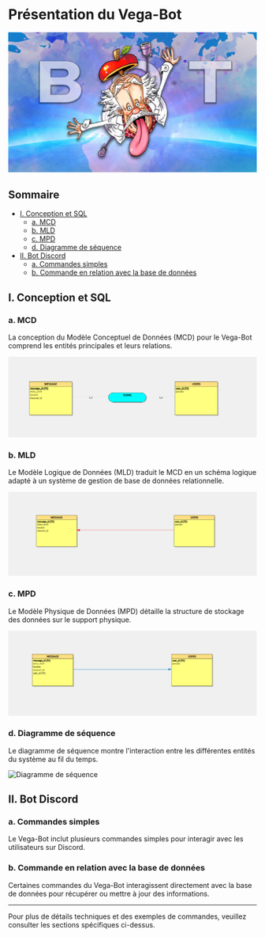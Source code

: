 # Présentation du Vega-Bot

![vegabot](images/vegabot.jpg)

## Sommaire
- [I. Conception et SQL](#i-conception-et-sql)
  - [a. MCD](#a-mcd)
  - [b. MLD](#b-mld)
  - [c. MPD](#c-mpd)
  - [d. Diagramme de séquence](#d-diagramme-de-séquence)
- [II. Bot Discord](#ii-bot-discord)
  - [a. Commandes simples](#a-commandes-simples)
  - [b. Commande en relation avec la base de données](#b-commande-en-relation-avec-la-base-de-données)

## I. Conception et SQL

### a. MCD
La conception du Modèle Conceptuel de Données (MCD) pour le Vega-Bot comprend les entités principales et leurs relations.

![MCD](images/mcd.png)

### b. MLD
Le Modèle Logique de Données (MLD) traduit le MCD en un schéma logique adapté à un système de gestion de base de données relationnelle.

![MLD](images/mld.png)

### c. MPD
Le Modèle Physique de Données (MPD) détaille la structure de stockage des données sur le support physique.

![MPD](images/mpd.png)

### d. Diagramme de séquence
Le diagramme de séquence montre l'interaction entre les différentes entités du système au fil du temps.

![Diagramme de séquence](images/diagramme_sequence.png)

## II. Bot Discord

### a. Commandes simples
Le Vega-Bot inclut plusieurs commandes simples pour interagir avec les utilisateurs sur Discord.

### b. Commande en relation avec la base de données
Certaines commandes du Vega-Bot interagissent directement avec la base de données pour récupérer ou mettre à jour des informations.

---

Pour plus de détails techniques et des exemples de commandes, veuillez consulter les sections spécifiques ci-dessus.
